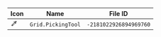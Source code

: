 | Icon | Name | File ID |
| ---  | ---  | ---     |
| ![](Grid.PickingTool.png) | `Grid.PickingTool` | `-2181022926894969760` |
